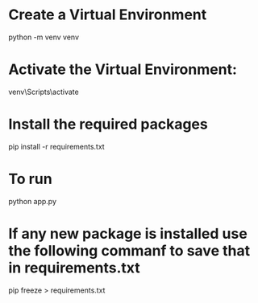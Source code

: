 # Create a Virtual Environment
python -m venv venv

# Activate the Virtual Environment:
venv\Scripts\activate

# Install the required packages
pip install -r requirements.txt

# To run
python app.py

# If any new package is installed use the following commanf to save that in requirements.txt
pip freeze > requirements.txt